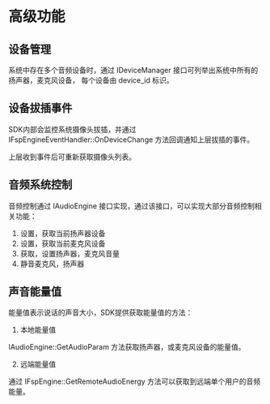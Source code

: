 # 高级功能

## 设备管理

系统中存在多个音频设备时，通过 IDeviceManager 接口可列举出系统中所有的扬声器，麦克风设备，
每个设备由 device_id 标识。

## 设备拔插事件

SDK内部会监控系统摄像头拔插，并通过 IFspEngineEventHandler::OnDeviceChange 方法回调通知上层拔插的事件。

上层收到事件后可重新获取摄像头列表。

## 音频系统控制

音频控制通过 IAudioEngine 接口实现，通过该接口，可以实现大部分音频控制相关功能：

1. 设置，获取当前扬声器设备
2. 设置，获取当前麦克风设备
3. 获取，设置扬声器，麦克风音量
4. 静音麦克风，扬声器

## 声音能量值

能量值表示说话的声音大小，SDK提供获取能量值的方法：
1. 本地能量值

IAudioEngine::GetAudioParam 方法获取扬声器，或麦克风设备的能量值。

2. 远端能量值

通过 IFspEngine::GetRemoteAudioEnergy 方法可以获取到远端单个用户的音频能量。
